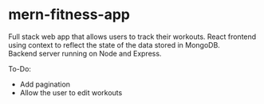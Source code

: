 # mern-fitness-app
Full stack web app that allows users to track their workouts. 
React frontend using context to reflect the state of the data stored in MongoDB.  
Backend server running on Node and Express.

To-Do:
- Add pagination
- Allow the user to edit workouts
